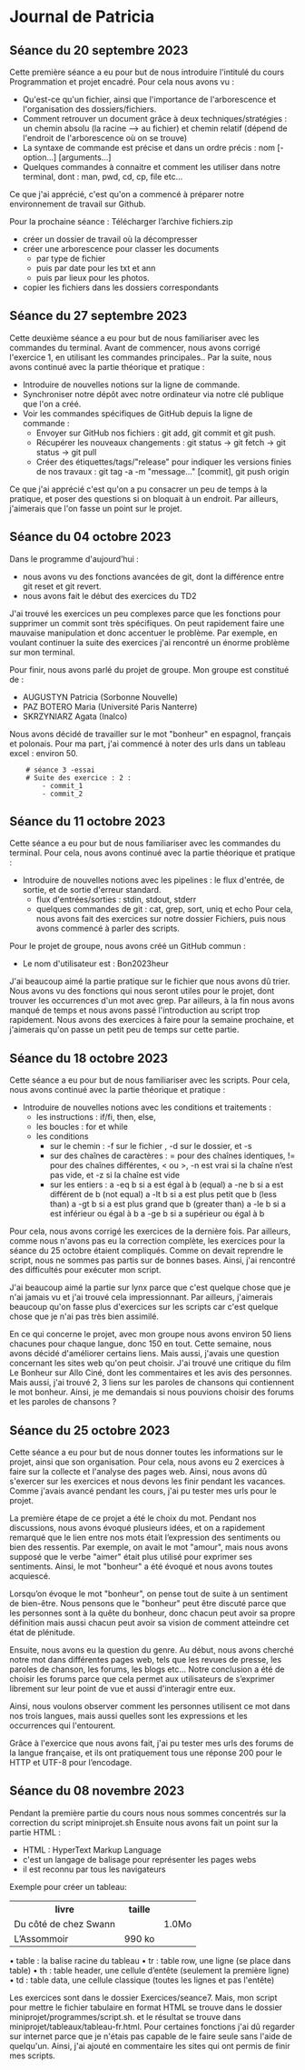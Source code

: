 # Journal de Patricia
## Séance du 20 septembre 2023

Cette première séance a eu pour but de nous introduire l'intitulé du cours Programmation et projet encadré. Pour cela nous avons vu :
- Qu'est-ce qu'un fichier, ainsi que l'importance de l'arborescence et l'organisation des dossiers/fichiers.
- Comment retrouver un document grâce à deux techniques/stratégies : un chemin absolu (la racine --> au fichier) et chemin relatif (dépend de l'endroit de l'arborescence où on se trouve)
- La syntaxe de commande est précise et dans un ordre précis : nom  [-option...]  [arguments...]
- Quelques commandes à connaitre et comment les utiliser dans notre terminal, dont : man, pwd, cd, cp, file etc...

Ce que j'ai apprécié, c'est qu'on a commencé à préparer notre environnement de travail sur Github.

Pour la prochaine séance : Télécharger l’archive fichiers.zip
- créer un dossier de travail où la décompresser
- créer une arborescence pour classer les documents
    - par type de fichier
    - puis par date pour les txt et ann
    - puis par lieux pour les photos.
- copier les fichiers dans les dossiers correspondants

## Séance du 27 septembre 2023

Cette deuxième séance a eu pour but de nous familiariser avec les commandes du terminal. Avant de commencer, nous avons corrigé l'exercice 1, en utilisant les commandes principales.. Par la suite, nous avons continué avec la partie théorique et pratique :
- Introduire de nouvelles notions sur la ligne de commande.
- Synchroniser notre dépôt avec notre ordinateur via notre clé publique que l'on a créé.
- Voir les commandes spécifiques de GitHub depuis la ligne de commande :
    - Envoyer sur GitHub nos fichiers : git add, git commit et git push.
    - Récupérer les nouveaux changements : git status -> git fetch -> git status -> git pull
    - Créer des étiquettes/tags/"release" pour indiquer les versions finies de nos travaux : git tag -a -m "message..." <tagname> [commit], git push origin <tagname>

Ce que j'ai apprécié c'est qu'on a pu consacrer un peu de temps à la pratique, et poser des questions si on bloquait à un endroit. Par ailleurs, j'aimerais que l'on fasse un point sur le projet.

## Séance du 04 octobre 2023

Dans le programme d'aujourd’hui :
- nous avons vu des fonctions avancées de git, dont la différence entre git reset et git revert.
- nous avons fait le début des exercices du TD2

J'ai trouvé les exercices un peu complexes parce que les fonctions pour supprimer un commit sont très spécifiques. On peut rapidement faire une mauvaise manipulation et donc accentuer le problème. Par exemple, en voulant continuer la suite des exercices j'ai rencontré un énorme problème sur mon terminal.

Pour finir, nous avons parlé du projet de groupe. Mon groupe est constitué de :
- AUGUSTYN Patricia (Sorbonne Nouvelle)
- PAZ BOTERO Maria (Université Paris Nanterre)
- SKRZYNIARZ Agata (Inalco)

Nous avons décidé de travailler sur le mot "bonheur" en espagnol, français et polonais.
Pour ma part, j'ai commencé à noter des urls dans un tableau excel : environ 50.

        # séance 3 -essai
        # Suite des exercice : 2 :
            - commit_1
            - commit_2

## Séance du 11 octobre 2023

Cette séance a eu pour but de nous familiariser avec les commandes du terminal. Pour cela, nous avons continué avec la partie théorique et pratique :
- Introduire de nouvelles notions avec les pipelines : le flux d'entrée, de sortie, et de sortie d'erreur standard.
    - flux d'entrées/sorties : stdin, stdout, stderr
    - quelques commandes de git : cat, grep, sort, uniq et echo
Pour cela, nous avons fait des exercices sur notre dossier Fichiers, puis nous avons commencé à parler des scripts.

Pour le projet de groupe, nous avons créé un GitHub commun :
- Le nom d'utilisateur est : Bon2023heur

J'ai beaucoup aimé la partie pratique sur le fichier que nous avons dû trier. Nous avons vu des fonctions qui nous seront utiles pour le projet, dont trouver les occurrences d'un mot avec grep.
Par ailleurs, à la fin nous avons manqué de temps et nous avons passé l'introduction au script trop rapidement.
Nous avons des exercices à faire pour la semaine prochaine, et j'aimerais qu'on passe un petit peu de temps sur cette partie.

## Séance du 18 octobre 2023

Cette séance a eu pour but de nous familiariser avec les scripts. Pour cela, nous avons continué avec la partie théorique et pratique :
- Introduire de nouvelles notions avec les conditions et traitements :
    - les instructions : if/fi, then, else,
    - les boucles : for et while
    - les conditions
        - sur le chemin : -f sur le fichier , -d sur le dossier, et  -s
        - sur des chaînes de caractères : = pour des chaînes identiques, != pour des chaînes différentes, < ou >, -n est vrai si la chaîne n’est pas vide, et -z si la chaîne est vide
        - sur les entiers :
            a -eq b 	si a est égal à b (equal)
            a -ne b 	si a est différent de b (not equal)
            a -lt b 		si a est plus petit que b (less than)
            a -gt b 	si a est plus grand que b (greater than)
            a -le b 		si a est inférieur ou égal à b
            a -ge b 	si a supérieur ou égal à b


Pour cela, nous avons corrigé les exercices de la dernière fois. Par ailleurs, comme nous n'avons pas eu la correction complète, les exercices pour la séance du 25 octobre étaient compliqués. Comme on devait reprendre le script, nous ne sommes pas partis sur de bonnes bases. Ainsi, j'ai rencontré des difficultés pour exécuter mon script.

J'ai beaucoup aimé la partie sur lynx parce que c'est quelque chose que je n'ai jamais vu et j'ai trouvé cela impressionnant. Par ailleurs, j'aimerais beaucoup qu'on fasse plus d'exercices sur les scripts car c'est quelque chose que je n'ai pas très bien assimilé.

En ce qui concerne le projet, avec mon groupe nous avons environ 50 liens chacunes pour chaque langue, donc 150 en tout. Cette semaine, nous avons décidé d'améliorer certains liens. Mais aussi, j'avais une question concernant les sites web qu'on peut choisir. J'ai trouvé une critique du film Le Bonheur sur Allo Ciné, dont les commentaires et les avis des personnes. Mais aussi, j'ai trouvé 2, 3 liens sur les paroles de chansons qui contiennent le mot bonheur. Ainsi, je me demandais si nous pouvions choisir des forums et les paroles de chansons ?

## Séance du 25 octobre 2023

Cette séance a eu pour but de nous donner toutes les informations sur le projet, ainsi que son organisation. Pour cela, nous avons eu 2 exercices à faire sur la collecte et l'analyse des pages web. Ainsi, nous avons dû s'exercer sur les exercices et nous devons les finir pendant les vacances. Comme j'avais avancé pendant les cours, j'ai pu tester mes urls pour le projet.

La première étape de ce projet a été le choix du mot. Pendant nos discussions, nous avons évoqué plusieurs idées, et on a rapidement remarqué que le lien entre nos mots était l’expression des sentiments ou bien des ressentis. Par exemple, on avait le mot "amour", mais nous avons supposé que le verbe "aimer" était plus utilisé pour exprimer ses sentiments. Ainsi, le mot "bonheur" a été évoqué et nous avons toutes acquiescé.

Lorsqu’on évoque le mot "bonheur", on pense tout de suite à un sentiment de bien-être.
Nous pensons que le "bonheur" peut être discuté parce que les personnes sont à la quête du bonheur, donc chacun peut avoir sa propre définition mais aussi chacun peut avoir sa vision de comment atteindre cet état de plénitude.

Ensuite, nous avons eu la question du genre. Au début, nous avons cherché notre mot dans différentes pages web, tels que les revues de presse, les paroles de chanson, les forums, les blogs etc… Notre conclusion a été de choisir les forums parce que cela permet aux utilisateurs de s’exprimer librement sur leur point de vue et aussi d'interagir entre eux.

Ainsi, nous voulons observer comment les personnes utilisent ce mot dans nos trois langues, mais aussi quelles sont les expressions et les occurrences qui l'entourent.

Grâce à l'exercice que nous avons fait, j'ai pu tester mes urls des forums de la langue française, et ils ont pratiquement tous une réponse 200 pour le HTTP et UTF-8 pour l’encodage.

## Séance du 08 novembre 2023
Pendant la première partie du cours nous nous sommes concentrés sur la correction du script miniprojet.sh Ensuite nous avons fait un point sur la partie HTML :
- HTML : HyperText Markup Language
- c'est un langage de balisage pour représenter les pages webs
- il est reconnu par tous les navigateurs

Exemple pour créer un tableau:
<html>
	<body>
		<table>
			<tr><th>livre</th><th>taille</th></tr>
            <tr>
                <td>Du côté de chez Swann<td>
                <td>1.0Mo</td>
            </tr>
            <tr>
                <td>L’Assommoir</td>
                <td>990 ko</td>
            <tr>
		</table>
	</body>
</html>

• table : la balise racine du tableau
• tr : table row, une ligne (se place dans table)
• th : table header, une cellule d’entête (seulement la première ligne)
• td : table data, une cellule classique (toutes les lignes et pas l'entête)

Les exercices sont dans le dossier Exercices/seance7. Mais, mon script pour mettre le fichier tabulaire en format HTML se trouve dans le dossier miniprojet/programmes/script.sh. et le résultat se trouve dans miniprojet/tableaux/tableau-fr.html.
Pour certaines fonctions j'ai dû regarder sur internet parce que je n'étais pas capable de le faire seule sans l'aide de quelqu'un. Ainsi, j'ai ajouté en commentaire les sites qui ont permis de finir mes scripts.









